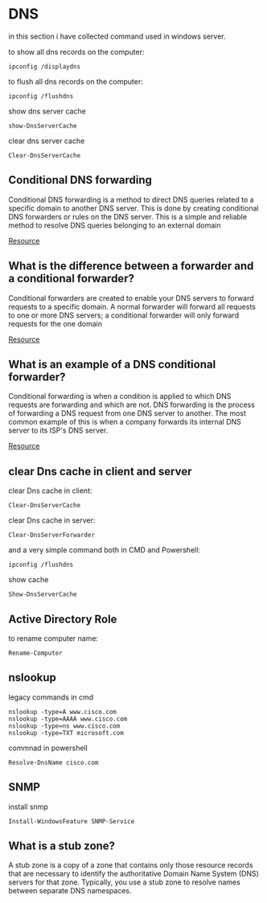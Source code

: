 # DNS
in this section i have collected command used in windows server.


to show all dns records on the computer:

    ipconfig /displaydns

to flush all dns records on the computer:

    ipconfig /flushdns

show dns server cache

    show-DnsServerCache

clear dns server cache

    Clear-DnsServerCache






## Conditional DNS forwarding
Conditional DNS forwarding is a method to direct DNS queries related to a specific domain to another DNS server. This is done by creating conditional DNS forwarders or rules on the DNS server. This is a simple and reliable method to resolve DNS queries belonging to an external domain

<a href="https://vmc.techzone.vmware.com/resource/configure-conditional-dns-forwarding-between-oci-and-ad-domain">Resource</a>

## What is the difference between a forwarder and a conditional forwarder?

Conditional forwarders are created to enable your DNS servers to forward requests to a specific domain. A normal forwarder will forward all requests to one or more DNS servers; a conditional forwarder will only forward requests for the one domain

<a href="https://livebook.manning.com/concept/active-directory/conditional-forwarder">Resource</a>




## What is an example of a DNS conditional forwarder?

Conditional forwarding is when a condition is applied to which DNS requests are forwarding and which are not. DNS forwarding is the process of forwarding a DNS request from one DNS server to another. The most common example of this is when a company forwards its internal DNS server to its ISP's DNS server.

<a href="https://itfreetraining.com/lesson/forwarding_conditional/">Resource</a>


## clear Dns cache in client and server

clear Dns cache in client:

    Clear-DnsServerCache

clear Dns cache in server:


    Clear-DnsServerForwarder 

and a very simple command both in CMD and Powershell:

    ipconfig /flushdns


show cache

    Show-DnsServerCache


## Active Directory Role

to rename computer name:

    Rename-Computer



## nslookup

legacy commands in cmd

    nslookup -type=A www.cisco.com
    nslookup -type=AAAA www.cisco.com
    nslookup -type=ns www.cisco.com
    nslookup -type=TXT microsoft.com

commnad in powershell

    Resolve-DnsName cisco.com


## SNMP

install snmp 

    Install-WindowsFeature SNMP-Service



## What is a stub zone?

A stub zone is a copy of a zone that contains only those resource records that are necessary to identify the authoritative Domain Name System (DNS) servers for that zone. Typically, you use a stub zone to resolve names between separate DNS namespaces.